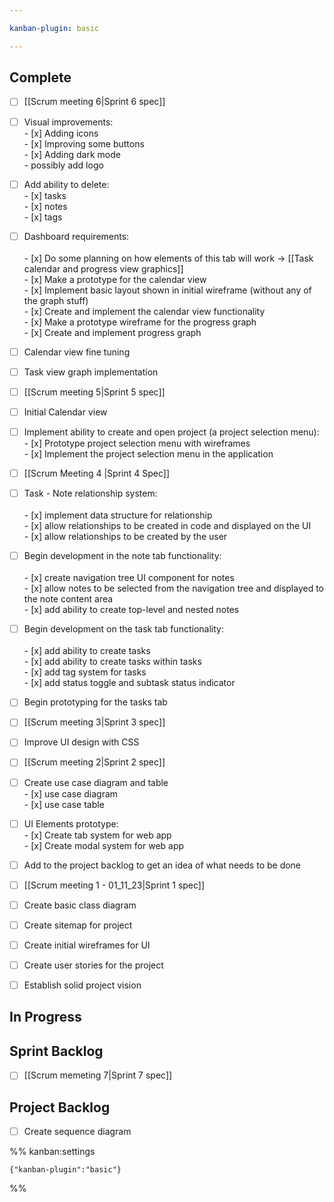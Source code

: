 ```yaml
---

kanban-plugin: basic

---
```


## Complete

- [ ] [[Scrum meeting 6|Sprint 6 spec]]
- [ ] Visual improvements:<br>- [x] Adding icons<br>- [x] Improving some buttons<br>- [x] Adding dark mode<br>- possibly add logo
- [ ] Add ability to delete:<br>- [x] tasks<br>- [x] notes<br>- [x] tags
- [ ] Dashboard requirements:<br><br>- [x] Do some planning on how elements of this tab will work -> [[Task calendar and progress view graphics]]<br>- [x] Make a prototype for the calendar view<br>- [x] Implement basic layout shown in initial wireframe (without any of the graph stuff)<br>- [x] Create and implement the calendar view functionality<br>- [x] Make a prototype wireframe for the progress graph<br>- [x] Create and implement progress graph
- [ ] Calendar view fine tuning
- [ ] Task view graph implementation
- [ ] [[Scrum meeting 5|Sprint 5 spec]]
- [ ] Initial Calendar view
- [ ] Implement ability to create and open project (a project selection menu):<br>- [x] Prototype project selection menu with wireframes<br>- [x] Implement the project selection menu in the application
- [ ] [[Scrum Meeting 4 |Sprint 4 Spec]]
- [ ] Task - Note relationship system:<br><br>- [x] implement data structure for relationship<br>- [x] allow relationships to be created in code and displayed on the UI<br>- [x] allow relationships to be created by the user
- [ ] Begin development in the note tab functionality:<br><br>- [x] create navigation tree UI component for notes<br>- [x] allow notes to be selected from the navigation tree and displayed to the note content area<br>- [x] add ability to create top-level and nested notes
- [ ] Begin development on the task tab functionality:<br><br>- [x] add ability to create tasks<br>- [x] add ability to create tasks within tasks<br>- [x] add tag system for tasks<br>- [x] add status toggle and subtask status indicator
- [ ] Begin prototyping for the tasks tab
- [ ] [[Scrum meeting 3|Sprint 3 spec]]
- [ ] Improve UI design with CSS
- [ ] [[Scrum meeting 2|Sprint 2 spec]]
- [ ] Create use case diagram and table<br>- [x] use case diagram<br>- [x] use case table
- [ ] UI Elements prototype:<br>- [x] Create tab system for web app<br>- [x] Create modal system for web app
- [ ] Add to the project backlog to get an idea of what needs to be done
- [ ] [[Scrum meeting 1 -  01_11_23|Sprint 1 spec]]
- [ ] Create basic class diagram
- [ ] Create sitemap for project
- [ ] Create initial wireframes for UI
- [ ] Create user stories for the project
- [ ] Establish solid project vision


## In Progress



## Sprint Backlog

- [ ] [[Scrum memeting 7|Sprint 7 spec]]


## Project Backlog

- [ ] Create sequence diagram




%% kanban:settings
```
{"kanban-plugin":"basic"}
```
%%